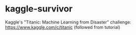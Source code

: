 # kaggle-survivor
Kaggle's "Titanic: Machine Learning from Disaster" challenge: https://www.kaggle.com/c/titanic
(followed from tutorial)
